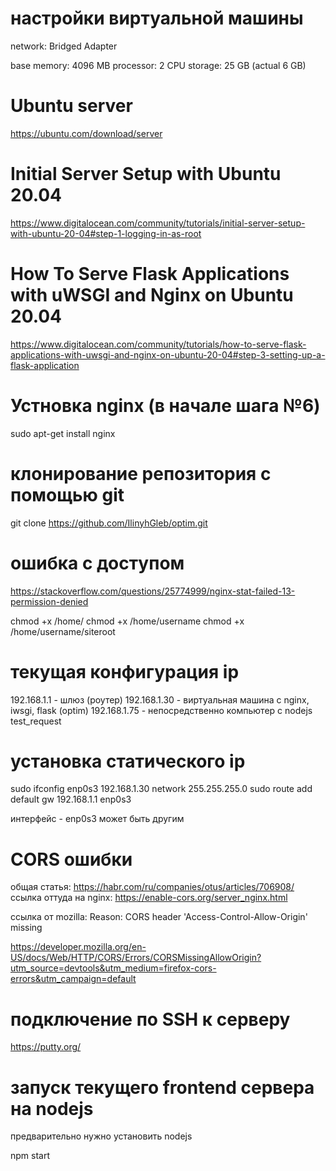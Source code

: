 # настройки виртуальной машины
network: Bridged Adapter

base memory: 4096 MB
processor: 2 CPU
storage: 25 GB (actual 6 GB)

# Ubuntu server
https://ubuntu.com/download/server


# Initial Server Setup with Ubuntu 20.04
https://www.digitalocean.com/community/tutorials/initial-server-setup-with-ubuntu-20-04#step-1-logging-in-as-root

# How To Serve Flask Applications with uWSGI and Nginx on Ubuntu 20.04
https://www.digitalocean.com/community/tutorials/how-to-serve-flask-applications-with-uwsgi-and-nginx-on-ubuntu-20-04#step-3-setting-up-a-flask-application

# Устновка nginx (в начале шага №6)
sudo apt-get install nginx

# клонирование репозитория с помощью git
git clone https://github.com/IlinyhGleb/optim.git


# ошибка с доступом
https://stackoverflow.com/questions/25774999/nginx-stat-failed-13-permission-denied

chmod +x /home/
chmod +x /home/username
chmod +x /home/username/siteroot

# текущая конфигурация ip
192.168.1.1 - шлюз (роутер)
192.168.1.30 - виртуальная машина с nginx, iwsgi, flask (optim)
192.168.1.75 - непосредственно компьютер с nodejs test_request


# установка статического ip
sudo ifconfig enp0s3 192.168.1.30 network 255.255.255.0
sudo route add default gw 192.168.1.1 enp0s3

интерфейс - enp0s3 может быть другим

# CORS ошибки
общая статья:
https://habr.com/ru/companies/otus/articles/706908/
ссылка оттуда на nginx:
https://enable-cors.org/server_nginx.html

ссылка от mozilla:
Reason: CORS header 'Access-Control-Allow-Origin' missing

https://developer.mozilla.org/en-US/docs/Web/HTTP/CORS/Errors/CORSMissingAllowOrigin?utm_source=devtools&utm_medium=firefox-cors-errors&utm_campaign=default


# подключение по SSH к серверу
https://putty.org/



# запуск текущего frontend сервера на nodejs
предварительно нужно установить nodejs

npm start

